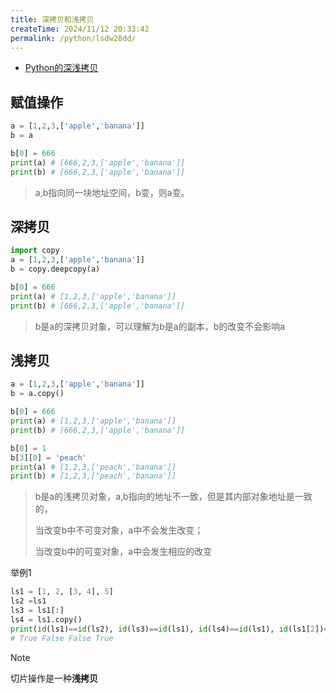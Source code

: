 ```yaml
---
title: 深拷贝和浅拷贝
createTime: 2024/11/12 20:33:42
permalink: /python/lsdw28dd/
---
```


- [Python的深浅拷贝](https://www.runoob.com/w3cnote/python-understanding-dict-copy-shallow-or-deep.html)
## 赋值操作
```python
a = [1,2,3,['apple','banana']]
b = a

b[0] = 666
print(a) # [666,2,3,['apple','banana']]
print(b) # [666,2,3,['apple','banana']]
```
> a,b指向同一块地址空间，b变，则a变。


## 深拷贝
```python
import copy
a = [1,2,3,['apple','banana']]
b = copy.deepcopy(a)

b[0] = 666
print(a) # [1,2,3,['apple','banana']]
print(b) # [666,2,3,['apple','banana']]
```
> b是a的深拷贝对象，可以理解为b是a的副本，b的改变不会影响a


## 浅拷贝
```python
a = [1,2,3,['apple','banana']]
b = a.copy()

b[0] = 666
print(a) # [1,2,3,['apple','banana']]
print(b) # [666,2,3,['apple','banana']]

b[0] = 1
b[3][0] = 'peach'
print(a) # [1,2,3,['peach','banana']]
print(b) # [1,2,3,['peach','banana']]
```
> b是a的浅拷贝对象，a,b指向的地址不一致，但是其内部对象地址是一致的，
> 
> 当改变b中不可变对象，a中不会发生改变；
> 
> 当改变b中的可变对象，a中会发生相应的改变

举例1
```python
ls1 = [1, 2, [3, 4], 5]
ls2 =ls1
ls3 = ls1[:]
ls4 = ls1.copy()
print(id(ls1)==id(ls2), id(ls3)==id(ls1), id(ls4)==id(ls1), id(ls1[2])==id(ls4[2]))
# True False False True
```


>[!note]
> 切片操作是一种**浅拷贝**